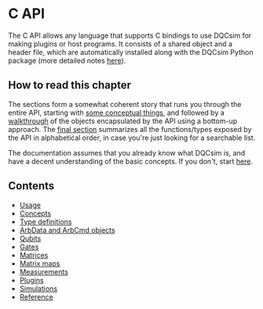 # C API

The C API allows any language that supports C bindings to use DQCsim for making
plugins or host programs. It consists of a shared object and a header file,
which are automatically installed along with the DQCsim Python package (more
detailed notes [here](../install/index.html)).

## How to read this chapter

The sections form a somewhat coherent story that runs you through the entire
API, starting with [some conceptual things](concepts.apigen.md), and followed
by a [walkthrough](type-definitions.apigen.md) of the objects encapsulated by
the API using a bottom-up approach. The [final section](reference.apigen.md)
summarizes all the functions/types exposed by the API in alphabetical order, in
case you're just looking for a searchable list.

The documentation assumes that you already know what DQCsim is, and have a
decent understanding of the basic concepts. If you don't, start
[here](../index.md).

## Contents

 - [Usage](usage.apigen.md)
 - [Concepts](concepts.apigen.md)
 - [Type definitions](type-definitions.apigen.md)
 - [ArbData and ArbCmd objects](arb-cmd-cq.apigen.md)
 - [Qubits](qbset.apigen.md)
 - [Gates](gate.apigen.md)
 - [Matrices](mat.apigen.md)
 - [Matrix maps](mm.apigen.md)
 - [Measurements](measurements.apigen.md)
 - [Plugins](plugins.apigen.md)
 - [Simulations](simulations.apigen.md)
 - [Reference](reference.apigen.md)
